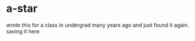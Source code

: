 # a-star
wrote this for a class in undergrad many years ago and just found it again. saving it here
